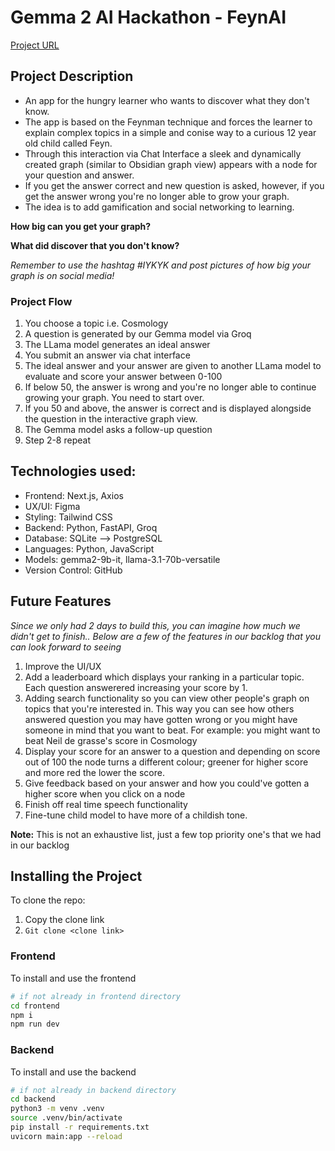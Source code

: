 # Gemma 2 AI Hackathon - FeynAI

[Project URL](https://feyn-ai-jet.vercel.app/)


## Project Description
- An app for the hungry learner who wants to discover what they don't know.
- The app is based on the Feynman technique and forces the learner to explain complex topics in a simple and conise way to a curious 12 year old child called Feyn.
- Through this interaction via Chat Interface a sleek and dynamically created graph (similar to Obsidian graph view) appears with a node for your question and answer.
- If you get the answer correct and new question is asked, however, if you get the answer wrong you're no longer able to grow your graph.
- The idea is to add gamification and social networking to learning. 

**How big can you get your graph?**

**What did discover that you don't know?**

_Remember to use the hashtag #IYKYK and post pictures of how big your graph is on social media!_

### Project Flow
1. You choose a topic i.e. Cosmology
2. A question is generated by our Gemma model via Groq
3. The LLama model generates an ideal answer
4. You submit an answer via chat interface
5. The ideal answer and your answer are given to another LLama model to evaluate and score your answer between 0-100
6. If below 50, the answer is wrong and you're no longer able to continue growing your graph. You need to start over.
7. If you 50 and above, the answer is correct and is displayed alongside the question in the interactive graph view.
8. The Gemma model asks a follow-up question
9. Step 2-8 repeat



## Technologies used:

- Frontend: Next.js, Axios
- UX/UI: Figma
- Styling: Tailwind CSS
- Backend: Python, FastAPI, Groq
- Database: SQLite --> PostgreSQL
- Languages: Python, JavaScript
- Models: gemma2-9b-it, llama-3.1-70b-versatile
- Version Control: GitHub

## Future Features

_Since we only had 2 days to build this, you can imagine how much we didn't get to finish.. Below are a few of the features in our backlog that you can look forward to seeing_

1. Improve the UI/UX
2. Add a leaderboard which displays your ranking in a particular topic. Each question answerered increasing your score by 1.
3. Adding search functionality so you can view other people's graph on topics that you're interested in. This way you can see how others answered question you may have gotten wrong or you might have someone in mind that you want to beat. For example: you might want to beat Neil de grasse's score in Cosmology
4. Display your score for an answer to a question and depending on score out of 100 the node turns a different colour; greener for higher score and more red the lower the score.
5. Give feedback based on your answer and how you could've gotten a higher score when you click on a node
6. Finish off real time speech functionality
7. Fine-tune child model to have more of a childish tone.
   
**Note:** This is not an exhaustive list, just a few top priority one's that we had in our backlog

## Installing the Project

To clone the repo:

1. Copy the clone link
2. `Git clone <clone link>`

### Frontend

To install and use the frontend

```sh
# if not already in frontend directory
cd frontend
npm i
npm run dev
```

### Backend

To install and use the backend

```sh
# if not already in backend directory
cd backend
python3 -m venv .venv
source .venv/bin/activate
pip install -r requirements.txt
uvicorn main:app --reload
```
